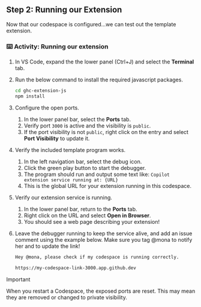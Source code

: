 ## Step 2: Running our Extension

Now that our codespace is configured...we can test out the template extension.

<!-- Insert theory here that supports the course -->

### :keyboard: Activity: Running our extension

1. In VS Code, expand the the lower panel (Ctrl+J) and select the **Terminal** tab.

1. Run the below command to install the required javascript packages.

   ```bash
   cd ghc-extension-js
   npm install
   ```

1. Configure the open ports.

   1. In the lower panel bar, select the **Ports** tab.
   1. Verify port `3000` is active and the visibility is `public`.
   1. If the port visibility is not `public`, right click on the entry and select **Port Visibility** to update it.

1. Verify the included template program works.

   1. In the left navigation bar, select the debug icon.
   1. Click the green play button to start the debugger.
   1. The program should run and output some text like: `Copilot extension service running at: {URL}`
   1. This is the global URL for your extension running in this codespace.

1. Verify our extension service is running.

   1. In the lower panel bar, return to the **Ports** tab.
   1. Right click on the URL and select **Open in Browser**.
   1. You should see a web page describing your extension!

1. Leave the debugger running to keep the service alive, and add an issue comment using the example below. Make sure you tag @mona to notify her and to update the link!

   ```markdown
   Hey @mona, please check if my codespace is running correctly.

   https://my-codespace-link-3000.app.github.dev
   ```

> [!IMPORTANT]
> When you restart a Codespace, the exposed ports are reset.
> This may mean they are removed or changed to private visibility.
